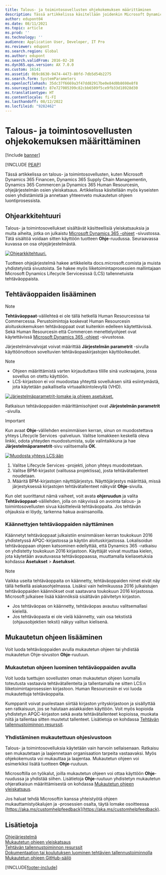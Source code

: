 ```yaml
---
title: Talous- ja toimintosovellusten ohjekokemuksen määrittäminen
description: Tässä artikkelissa käsitellään joidenkin Microsoft Dynamics 365 -sovellusten ohjejärjestelmän osista.
author: edupont04
ms.date: 08/11/2021
ms.topic: article
ms.prod: ''
ms.technology: ''
audience: Application User, Developer, IT Pro
ms.reviewer: edupont
ms.search.region: Global
ms.author: edupont
ms.search.validFrom: 2016-02-28
ms.dyn365.ops.version: AX 7.0.0
ms.custom: 16141
ms.assetid: 0b9c8630-9474-4473-80fd-7db5d54b2275
ms.search.form: SystemParameters
ms.openlocfilehash: 35dc37f6669a3f47dd82917be0e84d0b8698e8f8
ms.sourcegitcommit: 87e727005399c82cbb6509f5ce9fb33d18928d30
ms.translationtype: HT
ms.contentlocale: fi-FI
ms.lasthandoff: 08/12/2022
ms.locfileid: "9282462"
---
```

# <a name="configure-the-help-experience-for-finance-and-operations-apps"></a>Talous- ja toimintosovellusten ohjekokemuksen määrittäminen

[!include [banner](../includes/banner.md)]


[!INCLUDE [PEAP](../../../includes/peap-1.md)]

Tässä artikkelissa on talous- ja toimintosovellusten, kuten Microsoft Dynamics 365 Financen, Dynamics 365 Supply Chain Managementin, Dynamics 365 Commercen ja Dynamics 365 Human Resourcesin, ohjejärjestelmän osien yleiskatsaus. Artikkelissa käsitellään myös kyseisten osien yhdistämistä ja annetaan yhteenveto mukautetun ohjeen luontiprosessista.

## <a name="help-architecture"></a>Ohjearkkitehtuuri

Talous- ja toimintosovellukset sisältävät käsitteellisiä yleiskatsauksia ja muita aiheita, jotka on julkaistu [Microsoft Dynamics 365 -ohjeet](/dynamics365/) -sivustossa. Tätä sisältöä voidaan sitten käyttöön tuotteen **Ohje**-ruudussa. Seuraavassa kuvassa on osa ohjejärjestelmästä.

[![Ohjearkkitehtuuri.](./media/help-architecture.png)](./media/help-architecture.png)

Tuotteen ohjejärjestelmä hakee artikkeleita docs.microsoft.comista ja muista yhdistetyistä sivustoista. Se hakee myös liiketoimintaprosessien mallintajaan Microsoft Dynamics Lifecycle Servicesissä (LCS) tallennetuista tehtäväoppaista.

## <a name="adding-task-guides"></a>Tehtäväoppaiden lisääminen

> [!NOTE]
> **Tehtäväoppaat**-välilehteä ei ole tällä hetkellä Human Resourcesissa tai Commercessa. <!--We are currently working to enable this functionality in a future release.--> Perustoimintoja koskevat Human Resourcesin aloituskokemuksen tehtäväoppaat ovat kuitenkin edelleen käytettävissä. Sekä Human Resourcesin että Commercen menettelyohjeet ovat käytettävissä [Microsoft Dynamics 365 -ohjeet](/dynamics365/) -sivustossa.

Järjestelmänvalvojat voivat määrittää **Järjestelmän parametrit** -sivulla käyttöönottoon soveltuvien tehtäväopaskirjastojen käyttöoikeudet.

> [!NOTE]
> - Ohjeen määrittämistä varten kirjauduttava tilille sinä vuokraajana, jossa sovellus on otettu käyttöön.
> - LCS-kirjastoon ei voi muodostaa yhteyttä sovelluksen siitä esiintymästä, jota käytetään paikallisella virtuaalikiintolevyllä (VHD).

[![Järjestelmäparametrit-lomake ja ohjeen asetukset.](./media/system-parameters_ops-1024x437.png)](./media/system-parameters_ops.png)

Ratkaisun tehtäväoppaiden määrittämisohjeet ovat **Järjestelmän parametrit** -sivulla.

> [!IMPORTANT]
> Kun avaat **Ohje**-välilehden ensimmäisen kerran, sinun on muodostettava yhteys Lifecycle Services -palveluun. Valitse lomakkeen keskellä oleva linkki, odota yhteyden muodostumista, sulje valintaikkuna ja hae **Järjestelmäparametrit**-sivu valitsemalla **OK**.
>
> [![Muodosta yhteys LCS:ään](./media/connect-to-lcs-crop-1024x365.png "Yhteyden muodostaminen LCS:ään")](./media/connect-to-lcs-crop.png)

1. Valitse Lifecycle Services -projekti, johon yhteys muodostetaan.
2. Valitse BPM-kirjastot (valitussa projektissa), josta tehtävätallenteet noudetaan.
3. Määritä BPM-kirjastojen näyttöjärjestys. Näyttöjärjestys määrittää, missä järjestyksessä kirjastojen tehtävätallenteet näkyvät **Ohje**-sivulla.

Kun olet suorittanut nämä vaiheet, voit avata **ohjeruudun** ja valita **Tehtäväoppaat**-välilehden, jolla on näkyvissä on avointa talous- ja toimintosovellusten sivua käsitteleviä tehtäväoppaita. Jos tehtävän ohjauksia ei löydy, tarkenna hakua avainsanoilla.

### <a name="showing-translated-task-guides"></a>Käännettyjen tehtäväoppaiden näyttäminen

Käännetyt tehtäväoppaat julkaistiin ensimmäisen kerran toukokuun 2016 yhdistetyssä APQC-kirjastossa ja käytön aloituskirjastossa. Lokalisoidun tehtäväoppaan ohjeen katsominen edellyttää, että Dynamics 365 -ratkaisu on yhdistetty toukokuun 2016 kirjastoon. Käyttäjät voivat muuttaa kielen, jota käytetään avautuvassa tehtäväoppaassa, muuttamalla kieliasetuksia kohdassa **Asetukset** &gt; **Asetukset**.

> [!NOTE]
> Vaikka useita tehtäväoppaita on käännetty, tehtäväoppaiden nimet eivät näy tällä hetkellä asiakasohjelmassa. Lisäksi vain helmikuussa 2016 julkaistujen tehtäväoppaiden käännökset ovat saatavana toukokuun 2016 kirjastossa. Microsoft julkaisee lisää käännöksiä sisältävän päivitetyn kirjaston.
>
> - Jos tehtäväopas on käännetty, tehtäväopas avautuu valitsemallasi kielellä.
> - Jos tehtäväopasta ei ole vielä käännetty, vain osa tekstistä (ohjausobjektien teksti) näkyy valitun kielisenä.

## <a name="adding-custom-help"></a>Mukautetun ohjeen lisääminen

Voit luoda tehtäväoppaiden avulla mukautetun ohjeen tai yhdistää mukautetun Ohje-sivuston **Ohje**-ruutuun.

### <a name="create-custom-help-by-using-task-guides"></a>Mukautetun ohjeen luominen tehtäväoppaiden avulla

Voit luoda tuettujen sovellusten oman mukautetun ohjeen luomalla toteutusta vastaavia tehtävätallenteita ja tallentamalla ne sitten LCS:n liiketoimintaprosessien kirjastoon. Human Resourcesiin ei voi luoda mukautettuja tehtäväoppaita.

Kumppanit voivat puolestaan siirtää kirjaston yrityskirjastoon ja sisällyttää sen ratkaisuun, jos se halutaan asiakkaiden käyttöön. Voit myös kopioida yhdistetyn APQC-kirjaston sekä avata tehtävätallenteet kopioissa, muokata niitä ja tallentaa sitten muutetut tallenteet. Lisätietoja on kohdassa [Tehtävän tallennustoiminnon resurssit](../../dev-itpro/user-interface/task-recorder.md).

### <a name="connect-a-custom-help-site"></a>Yhdistäminen mukautettuun ohjesivustoon

Talous- ja toimintosovelluksia käytetään vain harvoin sellaisenaan. Ratkaisu sen mukautetaan ja laajennetaan organisaation tarpeita vastaavaksi. Myös ohjekokemusta voi mukauttaa ja laajentaa. Mukautetun ohjeen voi esimerkiksi lisätä tuotteen **Ohje**-ruutuun.

Microsoftilla on työkalut, joilla mukautetun ohjeen voi ottaa käyttöön **Ohje**-ruudussa ja yhdistää siihen. Lisätietoja **Ohje**-ruutuun yhdistetyn mukautetun ohjeratkaisun määrittämisestä on kohdassa [Mukautetun ohjeen yleiskatsaus](../../dev-itpro/help/custom-help-overview.md).

Jos haluat tehdä Microsoftin kanssa yhteistyötä ohjeen mukauttamistyökalujen ja -prosessien osalta, täytä lomake osoitteessa [https://aka.ms/customhelpfeedback](https://aka.ms/customhelpfeedback).

## <a name="see-also"></a>Lisätietoja

[Ohjejärjestelmä](help-overview.md)  
[Mukautetun ohjeen yleiskatsaus](../../dev-itpro/help/custom-help-overview.md)  
[Tehtävän tallennustoiminnon resurssit](../../dev-itpro/user-interface/task-recorder.md)  
[Dokumentaation tai koulutuksen luominen tehtävien tallennustoiminnolla](../../dev-itpro/user-interface/task-recorder-training-docs.md)  
[Mukautetun ohjeen GitHub-säilö](https://github.com/microsoft/dynamics356f-o-custom-help)  


[!INCLUDE[footer-include](../../../includes/footer-banner.md)]

